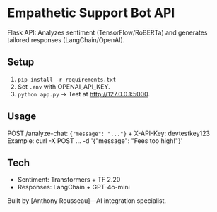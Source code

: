 # Empathetic Support Bot API

Flask API: Analyzes sentiment (TensorFlow/RoBERTa) and generates tailored responses (LangChain/OpenAI).

## Setup
1. `pip install -r requirements.txt`
2. Set `.env` with OPENAI_API_KEY.
3. `python app.py` → Test at http://127.0.0.1:5000.

## Usage
POST /analyze-chat: `{"message": "..."}` + X-API-Key: devtestkey123
Example: curl -X POST ... -d '{"message": "Fees too high!"}'

## Tech
- Sentiment: Transformers + TF 2.20
- Responses: LangChain + GPT-4o-mini

Built by [Anthony Rousseau]—AI integration specialist.
